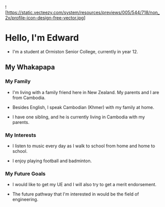 ![https://static.vecteezy.com/system/resources/previews/005/544/718/non_2x/profile-icon-design-free-vector.jpg]
# Hello, I'm Edward
- I'm a student at Ormiston Senior College, currently in year 12.
## My Whakapapa
### My Family
- I'm living with a family friend here in New Zealand. My parents and I are from Cambodia.
* Besides English, I speak Cambodian (Khmer) with my family at home.
+ I have one sibling, and he is currently living in Cambodia with my parents.
### My Interests
- I listen to music every day as I walk to school from home and home to school.
* I enjoy playing football and badminton.
### My Future Goals
- I would like to get my UE and I will also try to get a merit endorsement.
* The future pathway that I'm interested in would be the field of engineering.

<!---
ed-ward-18/ed-ward-18 is a ✨ special ✨ repository because its `README.md` (this file) appears on your GitHub profile.
You can click the Preview link to take a look at your changes.
--->
